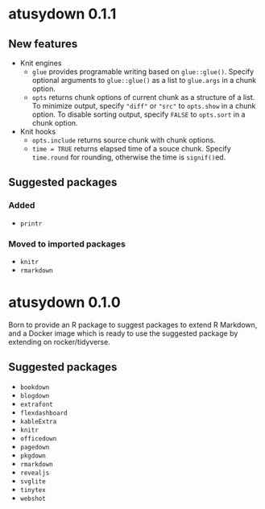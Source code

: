 # atusydown 0.1.1

## New features

- Knit engines
    - `glue` provides programable writing based on `glue::glue()`.
      Specify optional arguments to `glue::glue()` as a list to `glue.args` in a chunk option.
    - `opts` returns chunk options of current chunk as a structure of a list.
      To minimize output, specify `"diff"` or `"src"` to `opts.show` in a chunk option.
      To disable sorting output, specify `FALSE` to `opts.sort` in a chunk option.
- Knit hooks
    - `opts.include` returns source chunk with chunk options.
    - `time = TRUE` returns elapsed time of a souce chunk.
      Specify `time.round` for rounding, otherwise the time is `signif()`ed.

## Suggested packages

### Added

- `printr`

### Moved to imported packages

- `knitr`
- `rmarkdown`

# atusydown 0.1.0

Born to provide an R package to suggest packages to extend R Markdown,
and a Docker image which is ready to use the suggested package by extending on rocker/tidyverse.

## Suggested packages

- `bookdown`
- `blogdown`
- `extrafont`
- `flexdashboard`
- `kableExtra`
- `knitr`
- `officedown`
- `pagedown`
- `pkgdown`
- `rmarkdown`
- `revealjs`
- `svglite`
- `tinytex`
- `webshot`
